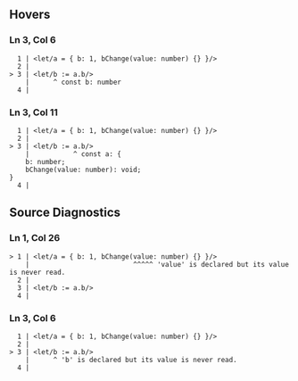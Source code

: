 ## Hovers
### Ln 3, Col 6
```marko
  1 | <let/a = { b: 1, bChange(value: number) {} }/>
  2 |
> 3 | <let/b := a.b/>
    |      ^ const b: number
  4 |
```

### Ln 3, Col 11
```marko
  1 | <let/a = { b: 1, bChange(value: number) {} }/>
  2 |
> 3 | <let/b := a.b/>
    |           ^ const a: {
    b: number;
    bChange(value: number): void;
}
  4 |
```

## Source Diagnostics
### Ln 1, Col 26
```marko
> 1 | <let/a = { b: 1, bChange(value: number) {} }/>
    |                          ^^^^^ 'value' is declared but its value is never read.
  2 |
  3 | <let/b := a.b/>
  4 |
```

### Ln 3, Col 6
```marko
  1 | <let/a = { b: 1, bChange(value: number) {} }/>
  2 |
> 3 | <let/b := a.b/>
    |      ^ 'b' is declared but its value is never read.
  4 |
```


